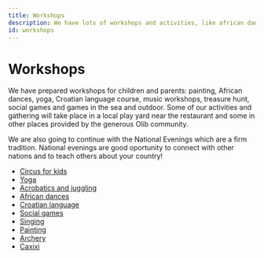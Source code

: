 ```yaml
---
title: Workshops
description: We have lots of workshops and activities, like african dances, yoga, circus, painting etc.
id: workshops
---
```


# Workshops

We have prepared workshops for children and parents: painting, African
dances, yoga, Croatian language course, music workshops, treasure hunt,
social games and games in the sea and outdoor. Some of our activities and
gathering will take place in a local play yard near the restaurant and some
in other places provided by the generous Olib community.

We are also going to continue with the National Evenings which are a firm
tradition. National evenings are good oportunity to connect with other
nations and to teach others about your country!

- [Circus for kids](circus-for-kids)
- [Yoga](yoga)
- [Acrobatics and juggling](acrobatics-and-juggling)
- [African dances](african-dances)
- [Croatian language](croatian-language)
- [Social games](social-games)
- [Singing](singing)
- [Painting](painting)
- [Archery](archery)
- [Caxixi](caxixi)
